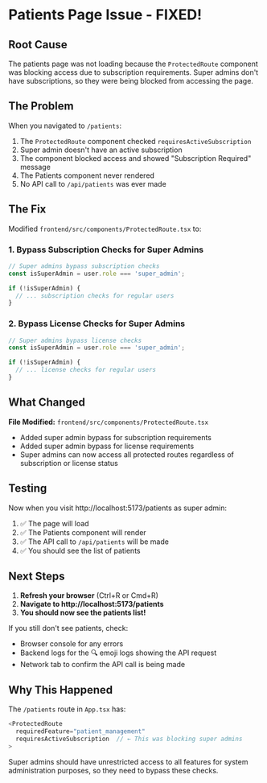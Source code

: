 # Patients Page Issue - FIXED!

## Root Cause

The patients page was not loading because the `ProtectedRoute` component was blocking access due to subscription requirements. Super admins don't have subscriptions, so they were being blocked from accessing the page.

## The Problem

When you navigated to `/patients`:
1. The `ProtectedRoute` component checked `requiresActiveSubscription`
2. Super admin doesn't have an active subscription
3. The component blocked access and showed "Subscription Required" message
4. The Patients component never rendered
5. No API call to `/api/patients` was ever made

## The Fix

Modified `frontend/src/components/ProtectedRoute.tsx` to:

### 1. Bypass Subscription Checks for Super Admins
```typescript
// Super admins bypass subscription checks
const isSuperAdmin = user.role === 'super_admin';

if (!isSuperAdmin) {
  // ... subscription checks for regular users
}
```

### 2. Bypass License Checks for Super Admins
```typescript
// Super admins bypass license checks
const isSuperAdmin = user.role === 'super_admin';

if (!isSuperAdmin) {
  // ... license checks for regular users
}
```

## What Changed

**File Modified:** `frontend/src/components/ProtectedRoute.tsx`

- Added super admin bypass for subscription requirements
- Added super admin bypass for license requirements
- Super admins can now access all protected routes regardless of subscription or license status

## Testing

Now when you visit http://localhost:5173/patients as super admin:
1. ✅ The page will load
2. ✅ The Patients component will render
3. ✅ The API call to `/api/patients` will be made
4. ✅ You should see the list of patients

## Next Steps

1. **Refresh your browser** (Ctrl+R or Cmd+R)
2. **Navigate to http://localhost:5173/patients**
3. **You should now see the patients list!**

If you still don't see patients, check:
- Browser console for any errors
- Backend logs for the 🔍 emoji logs showing the API request
- Network tab to confirm the API call is being made

## Why This Happened

The `/patients` route in `App.tsx` has:
```typescript
<ProtectedRoute
  requiredFeature="patient_management"
  requiresActiveSubscription  // ← This was blocking super admins
>
```

Super admins should have unrestricted access to all features for system administration purposes, so they need to bypass these checks.

